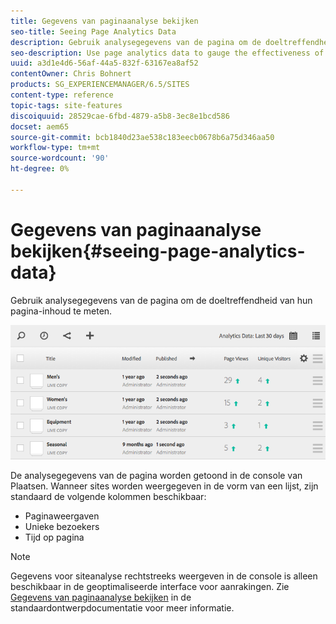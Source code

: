 ```yaml
---
title: Gegevens van paginaanalyse bekijken
seo-title: Seeing Page Analytics Data
description: Gebruik analysegegevens van de pagina om de doeltreffendheid van hun pagina-inhoud te meten.
seo-description: Use page analytics data to gauge the effectiveness of their page content.
uuid: a3d1e4d6-56af-44a5-832f-63167ea8af52
contentOwner: Chris Bohnert
products: SG_EXPERIENCEMANAGER/6.5/SITES
content-type: reference
topic-tags: site-features
discoiquuid: 28529cae-6fbd-4879-a5b8-3ec8e1bcd586
docset: aem65
source-git-commit: bcb1840d23ae538c183eecb0678b6a75d346aa50
workflow-type: tm+mt
source-wordcount: '90'
ht-degree: 0%

---
```



# Gegevens van paginaanalyse bekijken{#seeing-page-analytics-data}

Gebruik analysegegevens van de pagina om de doeltreffendheid van hun pagina-inhoud te meten.

![chlimage_1-80](assets/chlimage_1-80.png)

De analysegegevens van de pagina worden getoond in de console van Plaatsen. Wanneer sites worden weergegeven in de vorm van een lijst, zijn standaard de volgende kolommen beschikbaar:

* Paginaweergaven
* Unieke bezoekers
* Tijd op pagina

>[!NOTE]
>
>Gegevens voor siteanalyse rechtstreeks weergeven in de console is alleen beschikbaar in de geoptimaliseerde interface voor aanrakingen. Zie [Gegevens van paginaanalyse bekijken](/help/sites-authoring/page-analytics-using.md) in de standaardontwerpdocumentatie voor meer informatie.
